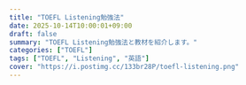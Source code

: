 ```yaml
---
title: "TOEFL Listening勉強法"
date: 2025-10-14T10:00:01+09:00
draft: false
summary: "TOEFL Listening勉強法と教材を紹介します。"
categories: ["TOEFL"]
tags: ["TOEFL", "Listening", "英語"]
cover: "https://i.postimg.cc/133br28P/toefl-listening.png"
---
```

